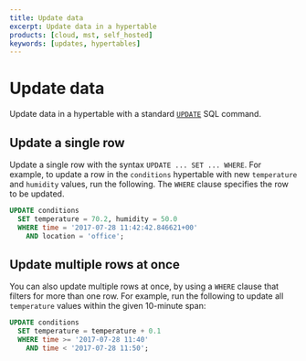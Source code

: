 ```yaml
---
title: Update data
excerpt: Update data in a hypertable
products: [cloud, mst, self_hosted]
keywords: [updates, hypertables]
---
```


# Update data

Update data in a hypertable with a standard [`UPDATE`][postgres-update] SQL
command.

## Update a single row

Update a single row with the syntax `UPDATE ... SET ... WHERE`. For example, to
update a row in the `conditions` hypertable with new `temperature` and
`humidity` values, run the following. The `WHERE` clause specifies the row to be
updated.

```sql
UPDATE conditions
  SET temperature = 70.2, humidity = 50.0
  WHERE time = '2017-07-28 11:42:42.846621+00'
    AND location = 'office';
```

## Update multiple rows at once

You can also update multiple rows at once, by using a `WHERE` clause that
filters for more than one row. For example, run the following to update
all `temperature` values within the given 10-minute span:

```sql
UPDATE conditions
  SET temperature = temperature + 0.1
  WHERE time >= '2017-07-28 11:40'
    AND time < '2017-07-28 11:50';
```

[postgres-update]: https://www.postgresql.org/docs/current/static/sql-update.html
